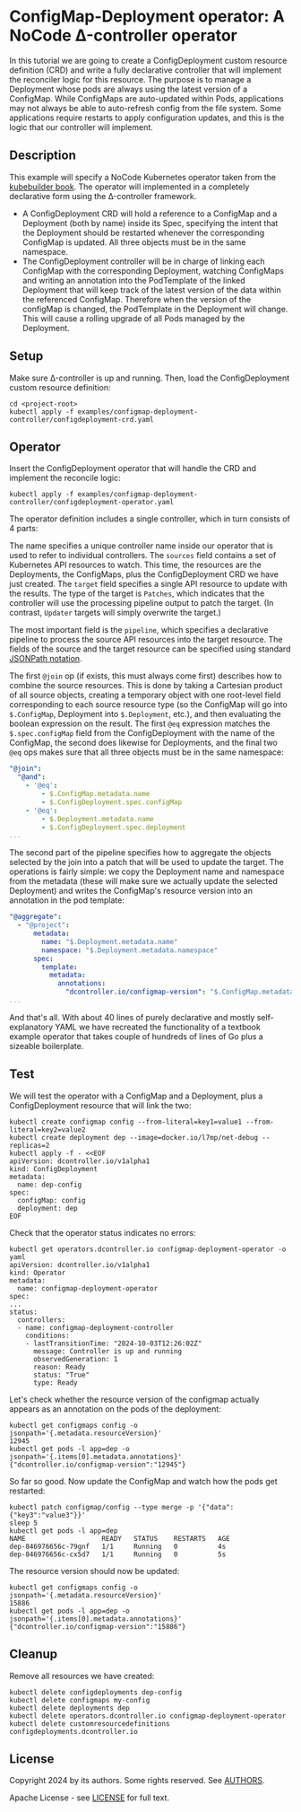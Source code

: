 # ConfigMap-Deployment operator: A NoCode Δ-controller operator

In this tutorial we are going to create a ConfigDeployment custom resource definition (CRD) and
write a fully declarative controller that will implement the reconciler logic for this
resource. The purpose is to manage a Deployment whose pods are always using the latest version of a
ConfigMap. While ConfigMaps are auto-updated within Pods, applications may not always be able to
auto-refresh config from the file system. Some applications require restarts to apply configuration
updates, and this is the logic that our controller will implement.

## Description

This example will specify a NoCode Kubernetes operator taken from the [kubebuilder
book](https://book.kubebuilder.io/reference/watching-resources/externally-managed.html?highlight=configmap#watch-linked-resources). The
operator will implemented in a completely declarative form using the Δ-controller framework.

- A ConfigDeployment CRD will hold a reference to a ConfigMap and a Deployment (both by name)
  inside its Spec, specifying the intent that the Deployment should be restarted whenever the
  corresponding ConfigMap is updated. All three objects must be in the same namespace.
- The ConfigDeployment controller will be in charge of linking each ConfigMap with the
  corresponding Deployment, watching ConfigMaps and writing an annotation into the PodTemplate of
  the linked Deployment that will keep track of the latest version of the data within the
  referenced ConfigMap. Therefore when the version of the configMap is changed, the PodTemplate in
  the Deployment will change. This will cause a rolling upgrade of all Pods managed by the
  Deployment.

## Setup

Make sure Δ-controller is up and running. Then, load the ConfigDeployment custom resource definition:

```console
cd <project-root>
kubectl apply -f examples/configmap-deployment-controller/configdeployment-crd.yaml
```

## Operator

Insert the ConfigDeployment operator that will handle the CRD and implement the reconcile logic:

```console
kubectl apply -f examples/configmap-deployment-controller/configdeployment-operator.yaml
```

The operator definition includes a single controller, which in turn consists of 4 parts:

The name specifies a unique controller name inside our operator that is used to refer to individual
controllers. The `sources` field contains a set of Kubernetes API resources to watch. This time,
the resources are the Deployments, the ConfigMaps, plus the ConfigDeployment CRD we have just
created. The `target` field specifies a single API resource to update with the results. The type of
the target is `Patches`, which indicates that the controller will use the processing pipeline
output to patch the target. (In contrast, `Updater` targets will simply overwrite the target.)

The most important field is the `pipeline`, which specifies a declarative pipeline to process the
source API resources into the target resource. The fields of the source and the target resource can
be specified using standard [JSONPath notation](https://datatracker.ietf.org/doc/html/rfc9535).

The first `@join` op (if exists, this must always come first) describes how to combine the source
resources. This is done by taking a Cartesian product of all source objects, creating a temporary
object with one root-level field corresponding to each source resource type (so the ConfigMap will
go into `$.ConfigMap`, Deployment into `$.Deployment`, etc.), and then evaluating the boolean
expression on the result. The first `@eq` expression matches the `$.spec.configMap` field from the
ConfigDeployment with the name of the ConfigMap, the second does likewise for Deployments, and the
final two `@eq` ops makes sure that all three objects must be in the same namespace:

```yaml
"@join":
  "@and":
    - '@eq':
        - $.ConfigMap.metadata.name
        - $.ConfigDeployment.spec.configMap
    - '@eq':
        - $.Deployment.metadata.name
        - $.ConfigDeployment.spec.deployment
...
```

The second part of the pipeline specifies how to aggregate the objects selected by the join into a
patch that will be used to update the target. The operations is fairly simple: we copy the
Deployment name and namespace from the metadata (these will make sure we actually update the
selected Deployment) and writes the ConfigMap's resource version into an annotation in the pod
template:

```yaml
"@aggregate":
  - "@project":
      metadata:
        name: "$.Deployment.metadata.name"
        namespace: "$.Deployment.metadata.namespace"
      spec:
        template:
          metadata:
            annotations:
              "dcontroller.io/configmap-version": "$.ConfigMap.metadata.resourceVersion"
...
```

And that's all. With about 40 lines of purely declarative and mostly self-explanatory YAML we have
recreated the functionality of a textbook example operator that takes couple of hundreds of lines
of Go plus a sizeable boilerplate.

## Test

We will test the operator with a ConfigMap and a Deployment, plus a ConfigDeployment resource that will link the two:

```console
kubectl create configmap config --from-literal=key1=value1 --from-literal=key2=value2
kubectl create deployment dep --image=docker.io/l7mp/net-debug --replicas=2
kubectl apply -f - <<EOF
apiVersion: dcontroller.io/v1alpha1
kind: ConfigDeployment
metadata:
  name: dep-config
spec:
  configMap: config
  deployment: dep
EOF
```

Check that the operator status indicates no errors:

```console
kubectl get operators.dcontroller.io configmap-deployment-operator -o yaml
apiVersion: dcontroller.io/v1alpha1
kind: Operator
metadata:
  name: configmap-deployment-operator
spec:
...
status:
  controllers:
  - name: configmap-deployment-controller
    conditions:
    - lastTransitionTime: "2024-10-03T12:26:02Z"
      message: Controller is up and running
      observedGeneration: 1
      reason: Ready
      status: "True"
      type: Ready
```

Let's check whether the resource version of the configmap actually appears as an annotation on the
pods of the deployment:

```console
kubectl get configmaps config -o jsonpath='{.metadata.resourceVersion}'
12945
kubectl get pods -l app=dep -o jsonpath='{.items[0].metadata.annotations}'
{"dcontroller.io/configmap-version":"12945"}
```

So far so good. Now update the ConfigMap and watch how the pods get restarted:

```console
kubectl patch configmap/config --type merge -p '{"data":{"key3":"value3"}}'
sleep 5
kubectl get pods -l app=dep 
NAME                   READY   STATUS    RESTARTS   AGE
dep-846976656c-79gnf   1/1     Running   0          4s
dep-846976656c-cx5d7   1/1     Running   0          5s
```

The resource version should now be updated:

```console
kubectl get configmaps config -o jsonpath='{.metadata.resourceVersion}'
15886
kubectl get pods -l app=dep -o jsonpath='{.items[0].metadata.annotations}'
{"dcontroller.io/configmap-version":"15886"}
```

## Cleanup

Remove all resources we have created:

```console
kubectl delete configdeployments dep-config
kubectl delete configmaps my-config
kubectl delete deployments dep
kubectl delete operators.dcontroller.io configmap-deployment-operator
kubectl delete customresourcedefinitions configdeployments.dcontroller.io
```

## License

Copyright 2024 by its authors. Some rights reserved. See [AUTHORS](AUTHORS).

Apache License - see [LICENSE](LICENSE) for full text.

